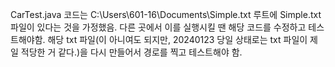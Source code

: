 CarTest.java 코드는
C:\Users\601-16\Documents\Simple.txt 루트에 Simple.txt 파일이 있다는 것을 가정했음. 
다른 곳에서 이를 실행시킬 땐 해당 코드를 수정하고 테스트해야함. 
해당 txt 파일(이 아니여도 되지만, 20240123 당일 상태로는 txt 파일이 제일 적당한 거 같다.)을 다시 만들어서 경로를 찍고 테스트해야 함.
